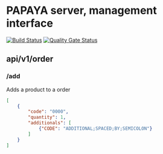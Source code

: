 # PAPAYA server, management interface

[![Build Status](https://travis-ci.com/ghanizadev/papaya-backend.svg?branch=master)](https://travis-ci.com/ghanizadev/papaya-backend) [![Quality Gate Status](https://sonarcloud.io/api/project_badges/measure?project=papaya-backend&metric=alert_status)](https://sonarcloud.io/dashboard?id=papaya-backend)

## api/v1/order

### /add

Adds a product to a order

```json
[
    {
        "code": "0000",
        "quantity": 1,
        "additionals": [
            {"CODE": "ADDITIONAL;SPACED;BY;SEMICOLON"}
        ]
    }
]
```
